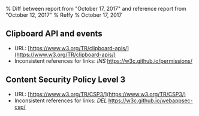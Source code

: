 % Diff between report from "October 17, 2017" and reference report from "October 12, 2017"
% Reffy
% October 17, 2017

## Clipboard API and events

- URL: [https://www.w3.org/TR/clipboard-apis/](https://www.w3.org/TR/clipboard-apis/)
- Inconsistent references for links: *INS* https://w3c.github.io/permissions/


## Content Security Policy Level 3

- URL: [https://www.w3.org/TR/CSP3/](https://www.w3.org/TR/CSP3/)
- Inconsistent references for links: *DEL* https://w3c.github.io/webappsec-csp/


